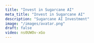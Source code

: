 ```yaml
---
title: "Invest in Sugarcane AI"
meta_title: "Invest in Sugarcane AI"
description: "Sugarcane AI Investment"
image: "/images/avatar.png"
draft: false
video: ns0UWOv-xGo
---
```

